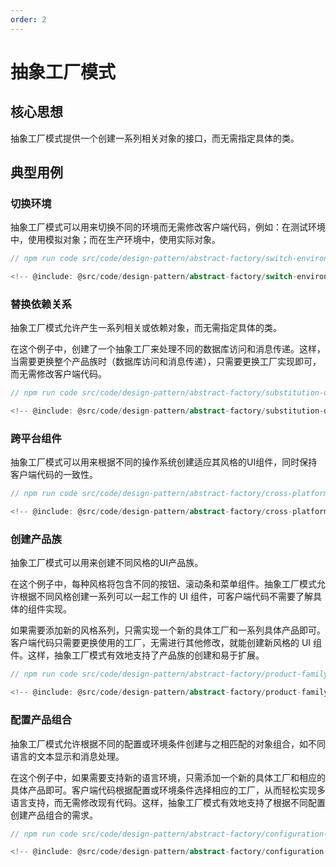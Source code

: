 ```yaml
---
order: 2
---
```

# 抽象工厂模式

## 核心思想

抽象工厂模式提供一个创建一系列相关对象的接口，而无需指定具体的类。

## 典型用例

### 切换环境

抽象工厂模式可以用来切换不同的环境而无需修改客户端代码，例如：在测试环境中，使用模拟对象；而在生产环境中，使用实际对象。

```ts
// npm run code src/code/design-pattern/abstract-factory/switch-environment.ts

<!-- @include: @src/code/design-pattern/abstract-factory/switch-environment.ts -->
```

### 替换依赖关系

抽象工厂模式允许产生一系列相关或依赖对象，而无需指定具体的类。

在这个例子中，创建了一个抽象工厂来处理不同的数据库访问和消息传递。这样，当需要更换整个产品族时（数据库访问和消息传递），只需要更换工厂实现即可，而无需修改客户端代码。

```ts
// npm run code src/code/design-pattern/abstract-factory/substitution-dependency.ts

<!-- @include: @src/code/design-pattern/abstract-factory/substitution-dependency.ts -->
```

### 跨平台组件

抽象工厂模式可以用来根据不同的操作系统创建适应其风格的UI组件，同时保持客户端代码的一致性。

```ts
// npm run code src/code/design-pattern/abstract-factory/cross-platform.ts

<!-- @include: @src/code/design-pattern/abstract-factory/cross-platform.ts -->
```

### 创建产品族

抽象工厂模式可以用来创建不同风格的UI产品族。

在这个例子中，每种风格将包含不同的按钮、滚动条和菜单组件。抽象工厂模式允许根据不同风格创建一系列可以一起工作的 UI 组件，可客户端代码不需要了解具体的组件实现。

如果需要添加新的风格系列，只需实现一个新的具体工厂和一系列具体产品即可。客户端代码只需要更换使用的工厂，无需进行其他修改，就能创建新风格的 UI 组件。这样，抽象工厂模式有效地支持了产品族的创建和易于扩展。

```ts
// npm run code src/code/design-pattern/abstract-factory/product-family.ts

<!-- @include: @src/code/design-pattern/abstract-factory/product-family.ts -->
```

### 配置产品组合

抽象工厂模式允许根据不同的配置或环境条件创建与之相匹配的对象组合，如不同语言的文本显示和消息处理。

在这个例子中，如果需要支持新的语言环境，只需添加一个新的具体工厂和相应的具体产品即可。客户端代码根据配置或环境条件选择相应的工厂，从而轻松实现多语言支持，而无需修改现有代码。这样，抽象工厂模式有效地支持了根据不同配置创建产品组合的需求。

```ts
// npm run code src/code/design-pattern/abstract-factory/configuration-portfolio.ts

<!-- @include: @src/code/design-pattern/abstract-factory/configuration-portfolio.ts -->
```